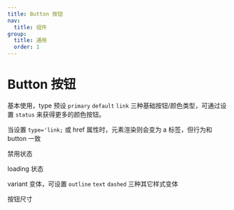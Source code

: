 ```yaml
---
title: Button 按钮
nav:
  title: 组件
group:
  title: 通用
  order: 1
---
```


# Button 按钮

基本使用，type 预设 `primary` `default` `link` 三种基础按钮/颜色类型，可通过设置 `status` 来获得更多的颜色按钮。

当设置 `type='link;` 或 href 属性时，元素渲染则会变为 a 标签，但行为和 button 一致

<code src="./demos/base.tsx"></code>

禁用状态

<code src="./demos/disabled.tsx"></code>

loading 状态

<code src="./demos/loading.tsx"></code>

variant 变体，可设置 `outline` `text` `dashed` 三种其它样式变体

<code src="./demos/variant.tsx"></code>

按钮尺寸

<code src="./demos/size.tsx"></code>
